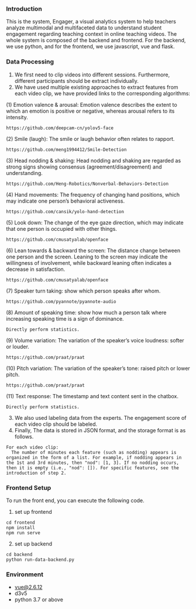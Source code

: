 ### Introduction
This is the system, Engager, a visual analytics system to help teachers analyze multimodal and multifaceted data to understand student engagement regarding teaching context in online teaching videos.
The whole system is composed of the backend and frontend. For the backend, we use python, and for the frontend, we use javascript, vue and flask.

### Data Processing
1. We first need to clip videos into different sessions. Furthermore, different participants should be extract individually.
2. We have used multiple existing approaches to extract features from each video clip, we have provided links to the corresponding algorithms:
   
(1) Emotion valence & arousal: Emotion valence describes the extent to which an emotion is positive or negative, whereas arousal refers to its intensity.
```
https://github.com/deepcam-cn/yolov5-face
```
(2) Smile (laugh): The smile or laugh behavior often relates to rapport.
```
https://github.com/meng1994412/Smile-Detection
```
(3) Head nodding & shaking: Head nodding and shaking are regarded as strong signs showing consensus (agreement/disagreement) and understanding.
```
https://github.com/Heng-Robotics/Nonverbal-Behaviors-Detection
```
(4) Hand movements: The frequency of changing hand positions, which may indicate one person’s behavioral activeness.
```
https://github.com/cansik/yolo-hand-detection
```
(5) Look down: The change of the eye gaze direction, which may indicate that one person is occupied with other things.
```
https://github.com/cmusatyalab/openface
```
(6) Lean towards & backward the screen: The distance change between one person and the screen. Leaning to the screen may indicate the willingness of involvement, while backward leaning often indicates a decrease in satisfaction.
```
https://github.com/cmusatyalab/openface
```
(7) Speaker turn taking: show which person speaks after whom.
```
https://github.com/pyannote/pyannote-audio
```
(8) Amount of speaking time: show how much a person talk where increasing speaking time is a sign of dominance.
```
Directly perform statistics.
```
(9) Volume variation: The variation of the speaker’s voice loudness: softer or louder.
```
https://github.com/praat/praat
```
(10) Pitch variation: The variation of the speaker’s tone: raised pitch or lower pitch.
```
https://github.com/praat/praat
```
(11) Text response: The timestamp and text content sent in the chatbox.
```
Directly perform statistics.
```
3. We also used labeling data from the experts. The engagement score of each video clip should be labeled.
4. Finally, The data is stored in JSON format, and the storage format is as follows.
```
For each video clip:
  The number of minutes each feature (such as nodding) appears is organized in the form of a list. For example, if nodding appears in the 1st and 3rd minutes, then "nod": [1, 3]. If no nodding occurs, then it is empty (i.e., "nod": []). For specific features, see the introduction of step 2.
```

### Frontend Setup
To run the front end, you can execute the following code.
1. set up frontend
```
cd frontend
npm install
npm run serve
```

2. set up backend
```
cd backend
python run-data-backend.py
```

### Environment
- vue@2.6.12
- d3v5
- python 3.7 or above
